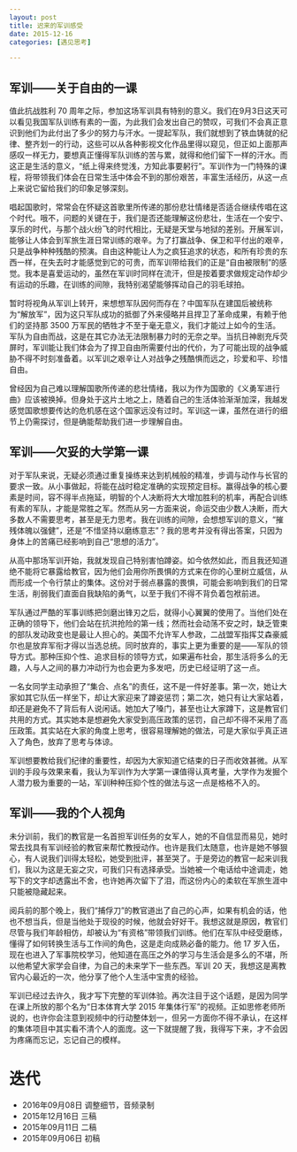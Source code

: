 ```yaml
---
layout: post
title: 迟来的军训感受
date: 2015-12-16
categories: [遇见思考]

---
```

## 军训——关于自由的一课
值此抗战胜利 70 周年之际，参加这场军训具有特别的意义。我们在9月3日这天可以看见我国军队训练有素的一面，为此我们会发出自己的赞叹，可我们不会真正意识到他们为此付出了多少的努力与汗水。一提起军队，我们就想到了铁血铸就的纪律、整齐划一的行动，这些可以从各种影视文化作品里得以窥见，但正如上面那声感叹一样无力，要想真正懂得军队训练的苦与累，就得和他们留下一样的汗水。而这正是生活的意义，“纸上得来终觉浅，方知此事要躬行”。军训作为一门特殊的课程，将带领我们体会在日常生活中体会不到的那份艰苦，丰富生活经历，从这一点上来说它留给我们的印象足够深刻。

唱起国歌时，常常会在怀疑这首歌里所传递的那份悲壮情绪是否适合继续传唱在这个时代。哦不，问题的关键在于，我们是否还能理解这份悲壮，生活在一个安宁、享乐的时代，与那个战火纷飞的时代相比，无疑是天堂与地狱的差别。开展军训，能够让人体会到军旅生涯日常训练的艰辛。为了打赢战争、保卫和平付出的艰辛，只是战争种种残酷的预演。自由这种能让人为之疯狂追求的状态，和所有珍贵的东西一样，在失去时才能感觉到它的可贵，而军训带给我们的正是“自由被限制”的感觉。我本是喜爱运动的，虽然在军训时同样在流汗，但是按着要求做规定动作却少有运动的乐趣，在训练的间隙，我特别渴望能够挥动自己的羽毛球拍。

暂时将视角从军训上转开，来想想军队因何而存在？中国军队在建国后被统称为“解放军”，因为这只军队成功的抵御了外来侵略并且捍卫了革命成果，有赖于他们的坚持那 3500 万军民的牺牲才不至于毫无意义，我们才能过上如今的生活。军队为自由而战，这是在其它办法无法限制暴力时的无奈之举。当抗日神剧充斥荧屏时，军训能让我们体会为了捍卫自由所需要付出的代价，为了可能出现的战争威胁不得不时刻准备着。以军训之艰辛让人对战争之残酷惧而远之，珍爱和平、珍惜自由。　

曾经因为自己难以理解国歌所传递的悲壮情绪，我以为作为国歌的《义勇军进行曲》应该被换掉。但身处于这片土地之上，随着自己的生活体验渐渐加深，我越发感觉国歌想要传达的危机感在这个国家远没有过时。军训这一课，虽然在进行的细节上仍需探讨，但是确能帮助我们进一步理解自由。

## 军训——欠妥的大学第一课
对于军队来说，无疑必须通过重复操练来达到机械般的精准，步调与动作与长官的要求一致。从小事做起，将能在战时稳定准确的实现预定目标。赢得战争的核心要素是时间，容不得半点拖延，明智的个人决断将大大增加胜利的机率，再配合训练有素的军队，才能是常胜之军。然而从另一方面来说，命运交由少数人决断，而大多数人不需要思考，甚至是无力思考。我在训练的间隙，会想想军训的意义，“摧残体魄以强健”，还是“不惜坚持以磨练意志”？我的思考并没有得出答案，只因为身体上的苦痛已经影响到自己“思想的活力”。

从高中那场军训开始，我就发现自己特别害怕蹲姿。如今依然如此，而且我还知道绝不能将它暴露给教官，因为他们会用你所畏惧的方式来在你的心里树立威信，从而形成一个令行禁止的集体。这份对于弱点暴露的畏惧，可能会影响到我们的日常生活，削弱我们直面自我缺陷的勇气，以至于我们不得不背负着包袱前进。


军队通过严酷的军事训练把剑磨出锋刃之后，就得小心翼翼的使用了。当他们处在正确的领导下，他们会站在抗洪抢险的第一线；然而社会动荡不安之时，缺乏管束的部队发动政变也是最让人担心的。美国不允许军人参政，二战盟军指挥艾森豪威尔也是放弃军衔才得以当选总统。同时放弃的，事实上更为重要的是——军队的领导方式。那种压抑个性、追求目标的领导方式，如果遍布社会，那生活将多么的无趣，人与人之间的暴力冲动行为也会更为多发吧，历史已经证明了这一点。

一名女同学主动承担了“集合、点名”的责任，这不是一件好差事。第一次，她让大家如其它队伍一样坐下，却让大家迎来了蹲姿惩罚；第二次，她只有让大家站着，却还是避免不了背后有人说闲话。她加大了嗓门，甚至也让大家蹲下，这是教官们共用的方式。其实她本是想避免大家受到高压政策的惩罚，自己却不得不采用了高压政策。其实站在大家的角度上思考，很容易理解她的做法，可是大家似乎真正进入了角色，放弃了思考与体谅。

军训想要教给我们纪律的重要性，却因为大家知道它结束的日子而收效甚微。从军训的手段与效果来看，我认为军训作为大学第一课值得认真考量，大学作为发掘个人潜力极为重要的一站，军训种种压抑个性的做法与这一点是格格不入的。

## 军训——我的个人视角
未分训前，我们的教官是一名首担军训任务的女军人，她的不自信显而易见，她时常去找具有军训经验的教官来帮忙教授动作。也许是我们太随意，也许是她不够狠心，有人说我们训得太轻松，她受到批评，甚至哭了。于是旁边的教官一起来训我们，我以为这是无妄之灾，可我们只有选择承受。当她被一个电话给中途调走，她写下的文字却透露出不舍，也许她再次留下了泪，而这份内心的柔软在军旅生涯中只能被隐藏起来。

阅兵前的那个晚上，我们“捕俘刀”的教官道出了自己的心声，如果有机会的话，他也不想当兵，但是当他处于现役的时候，他就会好好干。我想这就是原因，教官们尽管与我们年龄相仿，却被认为“有资格”带领我们训练。他们在军队中经受磨练，懂得了如何转换生活与工作间的角色，这是走向成熟必备的能力。他 17 岁入伍，现在也进入了军事院校学习，他知道在高压之外的学习与生活会是多么的不堪，所以他希望大家学会自律，为自己的未来学下一些东西。军训 20 天，我想这是离教官内心最近的一次，他分享了他个人生活中宝贵的经验。

军训已经过去许久，我才写下完整的军训体验。再次注目于这个话题，是因为同学在课上所放的那个名为“日本体育大学 2015 年集体行军”的视频。正如思修老师所说的，也许你会注意到视频中的行动整体划一，但另一方面你不得不承认，在这样的集体项目中其实看不清个人的面庞。这一下就提醒了我，我得写下来，才不会因为疼痛而忘记，忘记自己的模样。

# 迭代
* 2016年09月08日 调整细节，音频录制
* 2015年12月16日 三稿
* 2015年09月11日  二稿
* 2015年09月06日  初稿
